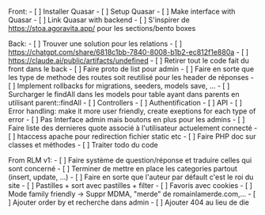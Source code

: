 Front:
    - [ ] Installer Quasar
    - [ ] Setup Quasar
    - [ ] Make interface with Quasar
    - [ ] Link Quasar with backend
    - [ ] S'inspirer de https://stoa.agoravita.app/ pour les sections/bento boxes  

Back:
	- [ ] Trouver une solution pour les relations
    	- [ ] https://chatgpt.com/share/6818c1bb-7840-8008-b1b2-ec812f1e880a
    	- [ ] https://claude.ai/public/artifacts/undefined
    - [ ] Retirer tout le code fait du front dans le back
    - [ ] Faire proto de list pour admin
    - [ ] Faire en sorte que les type de methode des routes soit reutilisé pour les header de réponses
    - [ ] Implement rollbacks for migrations, seeders, models save, ...
    - [ ] Surcharger le findAll dans les models pour table ayant dans parents en utilisant parent::findAll
    - [ ] Controllers
    - [ ] Authentification
    - [ ] API
    - [ ] Error handling: make it more user friendly, create exeptions for each type of error
    - [ ] Pas Interface admin mais boutons en plus pour les admins
    - [ ] Faire liste des dernieres quote associé à l'utilisateur actuelement connecté
    - [ ] htaccess apache pour redirection fichier static etc
    - [ ] Faire PHP doc sur classes et méthodes
    - [ ] Traiter todo du code

From RLM v1:
    - [ ] Faire système de question/réponse et traduire celles qui sont concerné
    - [ ] Terminer de mettre en place les categories partout (insert, update, ...)
    - [ ] Faire en sorte que l'auteur par défault c'est le roi du site
    - [ ] Pastilles + sort avec pastilles + filter
    - [ ] Favoris avec cookies
    - [ ] Mode family friendly -> Suppr MDMA, "merde" de romainlamerde.com,...
    - [ ] Ajouter order by et recherche dans admin
    - [ ] Ajouter 404 au lieu de die